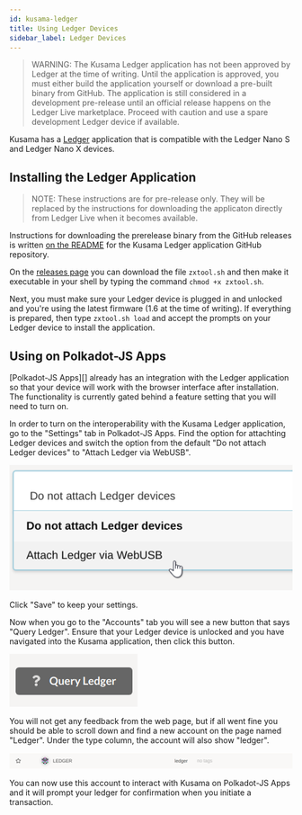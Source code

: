 ```yaml
---
id: kusama-ledger
title: Using Ledger Devices
sidebar_label: Ledger Devices
---
```


> WARNING: The Kusama Ledger application has not been approved by Ledger at the time of writing.
> Until the application is approved, you must either build the application yourself or download a
> pre-built binary from GitHub. The application is still considered in a development pre-release
> until an official release happens on the Ledger Live marketplace. Proceed with caution and use a
> spare development Ledger device if available.

Kusama has a [Ledger][] application that is compatible with the Ledger Nano S and Ledger Nano X
devices.

## Installing the Ledger Application

> NOTE: These instructions are for pre-release only. They will be replaced by the instructions for
> downloading the applicaton directly from Ledger Live when it becomes available.

Instructions for downloading the prerelease binary from the GitHub releases is written [on the
README][prerelease instructions] for the Kusama Ledger application GitHub repository.

On the [releases page][] you can download the file `zxtool.sh` and then make it executable in your
shell by typing the command `chmod +x zxtool.sh`.

Next, you must make sure your Ledger device is plugged in and unlocked and you're using the latest
firmware (1.6 at the time of writing). If everything is prepared, then type `zxtool.sh load` and
accept the prompts on your Ledger device to install the application.

## Using on Polkadot-JS Apps

[Polkadot-JS Apps][] already has an integration with the Ledger application so that your device will
work with the browser interface after installation. The functionality is currently gated behind a
feature setting that you will need to turn on.

In order to turn on the interoperability with the Kusama Ledger application, go to the "Settings"
tab in Polkadot-JS Apps. Find the option for attachting Ledger devices and switch the option from
the default "Do not attach Ledger devices" to "Attach Ledger via WebUSB".

![](assets/ledger.png)

Click "Save" to keep your settings.

Now when you go to the "Accounts" tab you will see a new button that says "Query Ledger". Ensure
that your Ledger device is unlocked and you have navigated into the Kusama application, then click
this button.

![](assets/ledger-2.png)

You will not get any feedback from the web page, but if all went fine you should be able to scroll
down and find a new account on the page named "Ledger". Under the type column, the account will also
show "ledger".

![](assets/ledger-3.png)

You can now use this account to interact with Kusama on Polkadot-JS Apps and it will prompt your
ledger for confirmation when you initiate a transaction.

[ledger]: https://www.ledger.com/
[prerelease instructions]: https://github.com/Zondax/ledger-kusama#download-and-install
[releases page]: https://github.com/Zondax/ledger-kusama/releases
